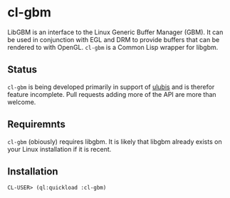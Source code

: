 
# cl-gbm

LibGBM is an interface to the Linux Generic Buffer Manager (GBM). It can be used in conjunction with EGL and DRM to provide buffers that can be rendered to with OpenGL. `cl-gbm` is a Common Lisp wrapper for libgbm.

## Status

`cl-gbm` is being developed primarily in support of [ulubis](https://github.com/malcolmstill/ulubis) and is therefor feature incomplete. Pull requests adding more of the API are more than welcome.

## Requiremnts

`cl-gbm` (obiously) requires libgbm. It is likely that libgbm already exists on your Linux installation if it is recent.

## Installation

```
CL-USER> (ql:quickload :cl-gbm)
```
